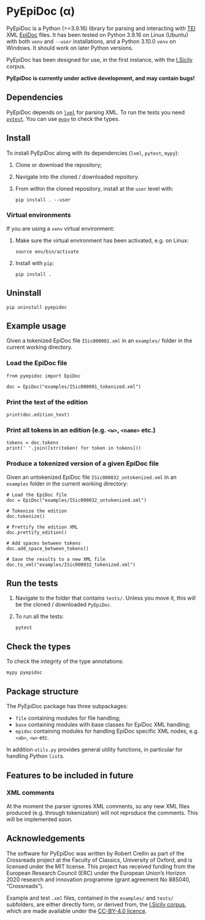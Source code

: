 # PyEpiDoc (α)

PyEpiDoc is a Python (>=3.9.16) library for parsing and interacting with [TEI](https://tei-c.org/) XML
[EpiDoc](https://epidoc.stoa.org/) files. It has been tested on Python 3.9.16 on Linux (Ubuntu) with both ```venv``` and ```--user``` installations, and a Python 3.10.0 ```venv``` on Windows. It should work on later Python versions.

PyEpiDoc has been designed for use, in the first instance, 
with the [I.Sicily](http://sicily.classics.ox.ac.uk/) corpus.

**PyEpiDoc is currently under active development, and may contain bugs!**

## Dependencies

PyEpiDoc depends on [```lxml```](https://lxml.de/) for parsing XML.
To run the tests you need [```pytest```](https://docs.pytest.org/en/7.2.x/).
You can use [```mypy```](https://www.mypy-lang.org/) to check the types.


## Install
To install PyEpiDoc along with its dependencies (```lxml```, ```pytest```, ```mypy```):

1. Clone or download the repository;

2. Navigate into the cloned / downloaded repoitory.

3. From within the cloned repository, install at the ```user``` level with:

    ```
    pip install . --user
    ```

### Virtual environments

If you are using a ```venv``` virtual environment:

1. Make sure the virtual environment has been activated, e.g. on Linux:

    ```source env/bin/activate```

2. Install with ```pip```:

    ```pip install .```


## Uninstall
```
pip uninstall pyepidoc
```

## Example usage

Given a tokenized EpiDoc file ```ISic000001.xml``` in an ```examples/``` folder in the current working directory.

### Load the EpiDoc file

```
from pyepidoc import EpiDoc

doc = EpiDoc("examples/ISic000001_tokenized.xml")
```


### Print the text of the edition

```
print(doc.edition_text)
```

### Print all tokens in an edition (e.g. ```<w>```, ```<name>``` etc.)

```
tokens = doc.tokens
print(' '.join([str(token) for token in tokens]))
```

### Produce a tokenized version of a given EpiDoc file

Given an untokenized EpiDoc file ```ISic000032_untokenized.xml``` in an ```examples``` folder in the current working directory:

```
# Load the EpiDoc file
doc = EpiDoc("examples/ISic000032_untokenized.xml")

# Tokenize the edition
doc.tokenize()

# Prettify the edition XML
doc.prettify_edition()

# Add spaces between tokens
doc.add_space_between_tokens()

# Save the results to a new XML file
doc.to_xml("examples/ISic000032_tokenized.xml")
```

## Run the tests

1. Navigate to the folder that contains ```tests/```. Unless you move it, this will be the cloned / downloaded ```PyEpiDoc```. 

2. To run all the tests:

    ```
    pytest
    ```


## Check the types

To check the integrity of the type annotations:

```
mypy pyepidoc
```

## Package structure

The PyEpiDoc package has three subpackages:

- ```file``` containing modules for file handling;
- ```base``` containing modules with base classes for EpiDoc XML handling;
- ```epidoc``` containing modules for handling EpiDoc specific XML nodes, e.g. ```<ab>```, ```<w>``` etc.

In addition ```utils.py``` provides general utility functions, in particular for handling Python 
```list```s.

## Features to be included in future

### XML comments

At the moment the parser ignores XML comments, so any new XML files produced (e.g. through tokenization) will not reproduce the comments.
This will be implemented soon.


## Acknowledgements

The software for PyEpiDoc was written by Robert Crellin as part of the Crossreads project at the Faculty of Classics, University of Oxford, and is licensed under the MIT license. This project has received funding from the European Research Council (ERC) under the European Union’s Horizon 2020 research and innovation programme (grant agreement No 885040, “Crossreads”).

Example and test ```.xml``` files, contained in the ```examples/``` and ```tests/``` subfolders, are either directly form, or derived from, the [I.Sicily corpus](https://github.com/ISicily/ISicily), which are made available under the [CC-BY-4.0 licence](https://creativecommons.org/licenses/by/4.0/).
